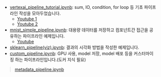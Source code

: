 * [vertexai_pipeline_tutorial.ipynb](https://github.com/silverstar0727/ML-Pipeline-Tutorial/blob/main/vertex-ai-pipeline/vertexai_pipeline_tutorial.ipynb): sum, IO, condition, for loop 등 기초 파이프라인 작성을 모아두었습니다.
  * [Youtube 1](https://www.youtube.com/watch?v=WAVypTYYkek)
  * [Youtube 2](https://www.youtube.com/watch?v=hQvOMeypO4I)
* [mnist_simple_pipeline.ipynb](https://github.com/silverstar0727/ML-Pipeline-Tutorial/blob/main/vertex-ai-pipeline/mnist_simple_pipeline.ipynb): 대용량 데이터를 저장하고 컴포넌트간 접근을 공유하는 파이프라인 예제입니다.
  * [Youtube](https://www.youtube.com/watch?v=dIK2YXAfla4)
* [sklearn_pipeline(viz).ipynb](https://github.com/silverstar0727/ML-Pipeline-Tutorial/blob/main/vertex-ai-pipeline/sklearn_pipeline(viz).ipynb): 결과의 시각화 방법을 작성한 예제입니다.
* [custom_pipeline.ipynb](https://github.com/silverstar0727/ML-Pipeline-Tutorial/blob/main/vertex-ai-pipeline/custom_pipeline.ipynb): GPU 사용, model 저장, model 배포 등을 커스터마이징 하는 파이프라인입니다.(도커 지식 필요)


> [metadata_pipeline.ipynb](https://github.com/silverstar0727/ML-Pipeline-Tutorial/blob/main/vertex-ai-pipeline/metadata_pipeline.ipynb)
